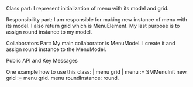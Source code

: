 Class part:  I represent initialization of menu with its model and grid.

Responsibility part: I am responsible for making new instance of menu with its model. I also return grid which is MenuElement. My last purpose is to assign round instance to my model.

Collaborators Part: My main collaborator is MenuModel. I create it and assign round instance to the MenuModel. 

Public API and Key Messages

One example how to use this class:
| menu grid |
menu := SMMenuInit new.
grid := menu grid.
menu roundInstance: round.